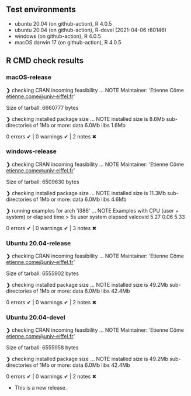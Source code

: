 ## Test environments

* ubuntu 20.04 (on github-action), R 4.0.5 
* ubuntu 20.04 (on github-action), R-devel (2021-04-06 r80146)
* windows (on github-action), R 4.0.5
* macOS darwin 17 (on github-action), R 4.0.5 

## R CMD check results
### macOS-release

❯ checking CRAN incoming feasibility ... NOTE
  Maintainer: ‘Etienne Côme <etienne.come@univ-eiffel.fr>’
  
  Size of tarball: 6660777 bytes

❯ checking installed package size ... NOTE
    installed size is  8.6Mb
    sub-directories of 1Mb or more:
      data   6.0Mb
      libs   1.6Mb

0 errors ✔ | 0 warnings ✔ | 2 notes ✖

### windows-release

❯ checking CRAN incoming feasibility ... NOTE
  Maintainer: ‘Etienne Côme <etienne.come@univ-eiffel.fr>’
  
  Size of tarball: 6509630 bytes

❯ checking installed package size ... NOTE
    installed size is 11.3Mb
    sub-directories of 1Mb or more:
      data   6.0Mb
      libs   4.6Mb

❯ running examples for arch 'i386' ... NOTE
  Examples with CPU (user + system) or elapsed time > 5s
           user system elapsed
  valcovid 5.27   0.06    5.33
  
0 errors ✔ | 0 warnings ✔ | 3 notes ✖

### Ubuntu 20.04-release
❯ checking CRAN incoming feasibility ... NOTE
  Maintainer: ‘Etienne Côme <etienne.come@univ-eiffel.fr>’
  
  Size of tarball: 6555902 bytes

❯ checking installed package size ... NOTE
    installed size is 49.2Mb
    sub-directories of 1Mb or more:
      data   6.0Mb
      libs  42.4Mb

0 errors ✔ | 0 warnings ✔ | 2 notes ✖


### Ubuntu 20.04-devel

❯ checking CRAN incoming feasibility ... NOTE
  Maintainer: ‘Etienne Côme <etienne.come@univ-eiffel.fr>’
  
  Size of tarball: 6555958 bytes

❯ checking installed package size ... NOTE
    installed size is 49.2Mb
    sub-directories of 1Mb or more:
      data   6.0Mb
      libs  42.4Mb

0 errors ✔ | 0 warnings ✔ | 2 notes ✖
* This is a new release.



